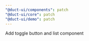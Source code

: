 ```yaml
---
"@duct-ui/components": patch
"@duct-ui/core": patch
"@duct-ui/demo": patch
---
```


Add toggle button and list component
